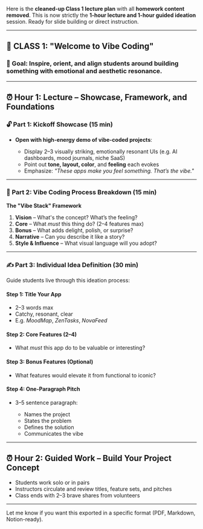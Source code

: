 Here is the **cleaned-up Class 1 lecture plan** with all **homework content removed**. This is now strictly the **1-hour lecture and 1-hour guided ideation** session. Ready for slide building or direct instruction.

---

## 🧠 CLASS 1: "Welcome to Vibe Coding"

### 🎯 Goal: Inspire, orient, and align students around building something with emotional and aesthetic resonance.

---

## ⏰ Hour 1: Lecture – Showcase, Framework, and Foundations

### 🔓 Part 1: Kickoff Showcase (15 min)

* **Open with high-energy demo of vibe-coded projects**:

  * Display 2–3 visually striking, emotionally resonant UIs (e.g. AI dashboards, mood journals, niche SaaS)
  * Point out **tone, layout, color**, and **feeling** each evokes
  * Emphasize: *"These apps make you feel something. That’s the vibe."*

---

### 🧭 Part 2: Vibe Coding Process Breakdown (15 min)

**The "Vibe Stack" Framework**

1. **Vision** – What's the concept? What’s the feeling?
2. **Core** – What *must* this thing do? (2–4 features max)
3. **Bonus** – What adds delight, polish, or surprise?
4. **Narrative** – Can you describe it like a story?
5. **Style & Influence** – What visual language will you adopt?

---

### ✍️ Part 3: Individual Idea Definition (30 min)

Guide students live through this ideation process:

#### Step 1: Title Your App

* 2–3 words max
* Catchy, resonant, clear
* E.g. *MoodMap*, *ZenTasks*, *NovaFeed*

#### Step 2: Core Features (2–4)

* What *must* this app do to be valuable or interesting?

#### Step 3: Bonus Features (Optional)

* What features would elevate it from functional to iconic?

#### Step 4: One-Paragraph Pitch

* 3–5 sentence paragraph:

  * Names the project
  * States the problem
  * Defines the solution
  * Communicates the vibe

---

## ⏰ Hour 2: Guided Work – Build Your Project Concept

* Students work solo or in pairs
* Instructors circulate and review titles, feature sets, and pitches
* Class ends with 2–3 brave shares from volunteers

---

Let me know if you want this exported in a specific format (PDF, Markdown, Notion-ready).
